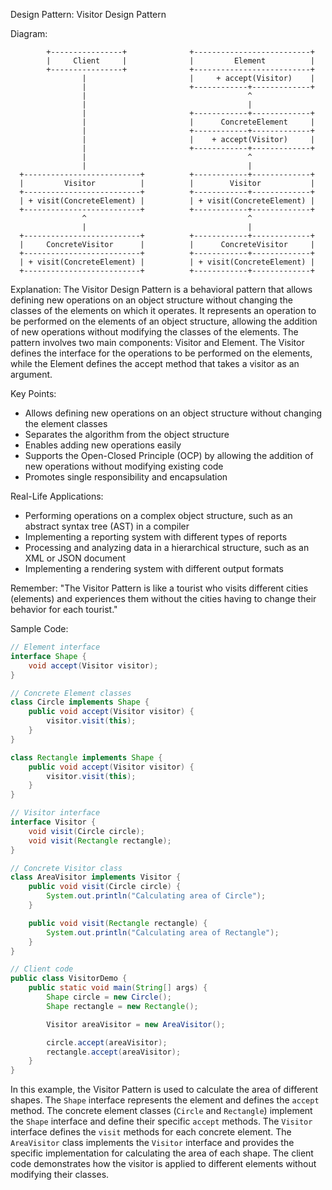 Design Pattern: Visitor Design Pattern

Diagram:
```
        +----------------+              +--------------------------+
        |     Client     |              |         Element          |
        +----------------+              +--------------------------+
                |                       |     + accept(Visitor)    |
                |                       +------------+-------------+
                |                                    ^
                |                                    |
                |                       +------------+-------------+
                |                       |      ConcreteElement     |
                |                       +------------+-------------+
                |                       |    + accept(Visitor)     |
                |                       +------------+-------------+
                |                                    ^
                |                                    |
  +--------------------------+          +------------+-------------+
  |         Visitor          |          |        Visitor           |
  +--------------------------+          +------------+-------------+
  | + visit(ConcreteElement) |          | + visit(ConcreteElement) |
  +--------------------------+          +------------+-------------+
                ^                                    ^
                |                                    |
  +--------------------------+          +------------+-------------+
  |     ConcreteVisitor      |          |      ConcreteVisitor     |
  +--------------------------+          +------------+-------------+
  | + visit(ConcreteElement) |          | + visit(ConcreteElement) |
  +--------------------------+          +------------+-------------+
```


Explanation:
The Visitor Design Pattern is a behavioral pattern that allows defining new operations on an object structure without changing the classes of the elements on which it operates. It represents an operation to be performed on the elements of an object structure, allowing the addition of new operations without modifying the classes of the elements. The pattern involves two main components: Visitor and Element. The Visitor defines the interface for the operations to be performed on the elements, while the Element defines the accept method that takes a visitor as an argument.

Key Points:
- Allows defining new operations on an object structure without changing the element classes
- Separates the algorithm from the object structure
- Enables adding new operations easily
- Supports the Open-Closed Principle (OCP) by allowing the addition of new operations without modifying existing code
- Promotes single responsibility and encapsulation

Real-Life Applications:
- Performing operations on a complex object structure, such as an abstract syntax tree (AST) in a compiler
- Implementing a reporting system with different types of reports
- Processing and analyzing data in a hierarchical structure, such as an XML or JSON document
- Implementing a rendering system with different output formats

Remember:
"The Visitor Pattern is like a tourist who visits different cities (elements) and experiences them without the cities having to change their behavior for each tourist."

Sample Code:
```java
// Element interface
interface Shape {
    void accept(Visitor visitor);
}

// Concrete Element classes
class Circle implements Shape {
    public void accept(Visitor visitor) {
        visitor.visit(this);
    }
}

class Rectangle implements Shape {
    public void accept(Visitor visitor) {
        visitor.visit(this);
    }
}

// Visitor interface
interface Visitor {
    void visit(Circle circle);
    void visit(Rectangle rectangle);
}

// Concrete Visitor class
class AreaVisitor implements Visitor {
    public void visit(Circle circle) {
        System.out.println("Calculating area of Circle");
    }

    public void visit(Rectangle rectangle) {
        System.out.println("Calculating area of Rectangle");
    }
}

// Client code
public class VisitorDemo {
    public static void main(String[] args) {
        Shape circle = new Circle();
        Shape rectangle = new Rectangle();

        Visitor areaVisitor = new AreaVisitor();

        circle.accept(areaVisitor);
        rectangle.accept(areaVisitor);
    }
}
```

In this example, the Visitor Pattern is used to calculate the area of different shapes. The `Shape` interface represents the element and defines the `accept` method. The concrete element classes (`Circle` and `Rectangle`) implement the `Shape` interface and define their specific `accept` methods. The `Visitor` interface defines the `visit` methods for each concrete element. The `AreaVisitor` class implements the `Visitor` interface and provides the specific implementation for calculating the area of each shape. The client code demonstrates how the visitor is applied to different elements without modifying their classes.